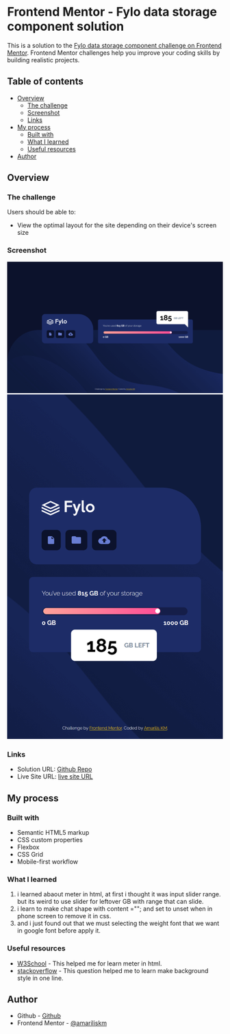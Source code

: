 # Frontend Mentor - Fylo data storage component solution

This is a solution to the [Fylo data storage component challenge on Frontend Mentor](https://www.frontendmentor.io/challenges/fylo-data-storage-component-1dZPRbV5n). Frontend Mentor challenges help you improve your coding skills by building realistic projects. 

## Table of contents

- [Overview](#overview)
  - [The challenge](#the-challenge)
  - [Screenshot](#screenshot)
  - [Links](#links)
- [My process](#my-process)
  - [Built with](#built-with)
  - [What I learned](#what-i-learned)
  - [Useful resources](#useful-resources)
- [Author](#author)


## Overview

### The challenge

Users should be able to:

- View the optimal layout for the site depending on their device's screen size

### Screenshot

![desktop](results/desktop_fix.png)
![mobile](results/mobile_fix.png)


### Links

- Solution URL: [Github Repo](https://github.com/amariliskm/FrontEnd-Mentor/tree/main/fylo-data-storage-component-master)
- Live Site URL: [live site URL](https://amariliskm.github.io/FrontEnd-Mentor/fylo-data-storage-component-master/index.html)

## My process

### Built with

- Semantic HTML5 markup
- CSS custom properties
- Flexbox
- CSS Grid
- Mobile-first workflow


### What I learned

1. i learned abaout meter in html, at first i thought it was input slider range. but its weird to use slider for leftover GB with range that can slide.
2. i learn to make chat shape with content =""; and set to unset when in phone screen to remove it in css.
3. and i just found out that we must selecting the weight font that we want in google font before apply it.

### Useful resources

- [W3School](https://www.w3schools.com/) - This helped me for learn meter in html.
- [stackoverflow](https://stackoverflow.com/questions/33419754/single-line-shorthand-background-style) - This question helped me to learn make background style in one line.


## Author

- Github - [Github](https://github.com/amariliskm)
- Frontend Mentor - [@amariliskm](https://www.frontendmentor.io/profile/amariliskm)

